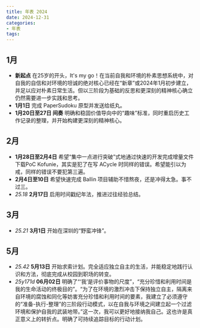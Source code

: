 ```yaml
---
title: 年表 2024
date: 2024-12-31
categories:
- 年表
tags:
---
```


## 1月

- **新起点** 在25岁的开头，It's my go！在当前自我和环境的朴素思想系统中，对自我的自信和对环境的坦诚的绝对核心已经在“新章”或2024年1月初步建立，并足以应对朴素日常生活。但以三阶段为基础的反思和更深刻的精神核心确立仍然需要进一步实践和思考。
- **1月1日** 完成 PaperSudoku 原型并发送给纸丸。
- **1月20日至27日 间奏** 明确和稳固价值导向中的“趣味”标准，同时重启历史工作记录的整理，并开始构建更深刻的精神核心。

## 2月

- **1月28日至2月4日** 希望“集中一点进行突破”式地通过快速的开发完成增量文件下载PoC Kofunie，其实是犯了在写 ACycle 时同样的错误。希望能引以为戒，同样的错误不要犯第三遍。
- **2月4日至10日** 希望快速完成 Ballin 项目辅助不惜熬夜，还是冲得太急。事不过三。
- *25.18* **2月17日** 启用时间戳纪年法，推进过往经验总结。

## 3月

- *25.21* **3月1日** 开始在深圳的“野蛮冲锋”。

## 5月

- *25.42* **5月13日** 开始求索计划。完全适应独立自主的生活，并能稳定地践行认识和方法，彻底完成从校园到职场的转变。
- *25y171d* **06月02日** 明确了“‘我’是评价事物的尺度”，“充分珍惜和利用时间是我的生命活动的终极目的”。“为了在环境的激烈冲击下保持独立自主，隔离来自环境的腐蚀和同化等妨害充分珍惜和利用时间的要素，我建立了必须遵守的“准备-执行-整理”的三阶段行动模式，以在自我与环境之间建立起一个过滤环境和保护自我的武装地带。”这一次，我可以更好地接纳我自己。这也许是真正意义上的转折点。明确了可持续追踪目标的行动计划。
